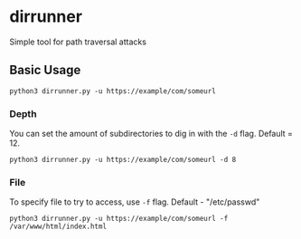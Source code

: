 # dirrunner
Simple tool for path traversal attacks

## Basic Usage
```
python3 dirrunner.py -u https://example/com/someurl
```

### Depth
You can set the amount of subdirectories to dig in with the `-d` flag. 
Default = 12.
```
python3 dirrunner.py -u https://example/com/someurl -d 8
```

### File
To specify file to try to access, use `-f` flag. 
Default - "/etc/passwd"
```
python3 dirrunner.py -u https://example/com/someurl -f /var/www/html/index.html
```
